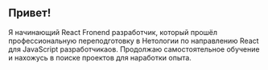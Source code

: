 ## Привет!
Я начинающий React Fronend разработчик, который прошёл профессиональную переподготовку в Нетологии по направлению React для JavaScript разработчикаов.
Продолжаю самостоятельное обучение и нахожусь в поиске проектов для наработки опыта.
